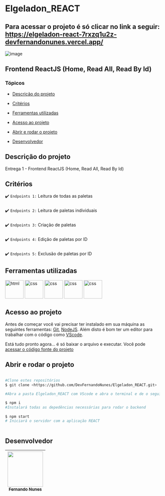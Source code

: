 # Elgeladon_REACT

## Para acessar o projeto é só clicar no link a seguir: https://elgeladon-react-7rxzq1u2z-devfernandonunes.vercel.app/

![image](https://user-images.githubusercontent.com/95880342/166344918-127751b0-fc45-4018-9737-d447d1a1a318.png)


###
## Frontend ReactJS (Home, Read All, Read By Id)
###

### Tópicos 

- [Descrição do projeto](#descrição-do-projeto)

- [Critérios](#critérios)

- [Ferramentas utilizadas](#ferramentas-utilizadas)

- [Acesso ao projeto](#acesso-ao-projeto)

- [Abrir e rodar o projeto](#abrir-e-rodar-o-projeto)

- [Desenvolvedor](#desenvolvedor)

## Descrição do projeto 

<p align="justify">
  
 Entrega 1 - Frontend ReactJS (Home, Read All, Read By Id)
  
## Critérios
  
 :heavy_check_mark: `Endpoints 1:` Leitura de todas as paletas
  ###
   :heavy_check_mark: `Endpoints 2:` Leitura de paletas individuais
  ###
   :heavy_check_mark: `Endpoints 3:` Criação de paletas
  ###
   :heavy_check_mark: `Endpoints 4:` Edição de paletas por ID
  ###
   :heavy_check_mark: `Endpoints 5:` Exclusão de paletas por ID
  ###

## Ferramentas utilizadas
 
<img src="https://user-images.githubusercontent.com/95880342/157155360-d28b477f-156c-4d83-95b4-69799e74e512.png" alt="html" width="60"/> <img src="https://user-images.githubusercontent.com/95880342/157156290-4a862097-4109-42f8-b59c-9ce7d0c80849.png" alt="css" width="60"/> <img src="https://img.icons8.com/color/344/nodejs.png" alt="css" width="60"/> <img src="https://img.icons8.com/color/344/javascript--v1.png" alt="css" width="60"/>  <img src="https://img.icons8.com/color/344/react-native.png" alt="css" width="60"/>
  
###

## Acesso ao projeto

Antes de começar você vai precisar ter instalado em sua máquina as seguintes ferramentas:
[Git](https://git-scm.com/), [NodeJS](https://nodejs.org/en/).
Além disto é bom ter um editor para trabalhar com o código como [VScode](https://code.visualstudio.com/).

Está tudo pronto agora... é só baixar o arquivo e executar. Você pode [acessar o código fonte do projeto](https://github.com/DevFernandoNunes/Elgeladon_REACT)

## Abrir e rodar o projeto

```bash
 
#Clone estes repositórios
$ git clone <https://github.com/DevFernandoNunes/Elgeladon_REACT.git>

#Abra a pasta Elgeladon_REACT com VScode e abra o terminal e de o seguinte comando:

$ npm i
#Instalará todas as depedências necessárias para rodar o backend
  
$ npm start
# Iniciará o servidor com a aplicação REACT
 
``` 
 
## Desenvolvedor

| [<img src="https://avatars.githubusercontent.com/u/95880342?v=4" width=115><br><sub>Fernando Nunes</sub>](https://github.com/DevFernandoNunes) |
| :---: |
 


